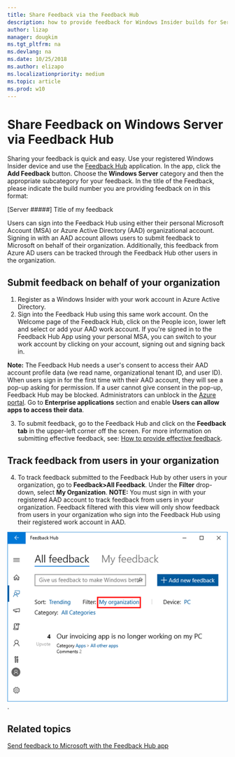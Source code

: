 ```yaml
---
title: Share Feedback via the Feedback Hub
description: how to provide feedback for Windows Insider builds for Server.
author: lizap
manager: dougkim
ms.tgt_pltfrm: na
ms.devlang: na
ms.date: 10/25/2018
ms.author: elizapo
ms.localizationpriority: medium
ms.topic: article
ms.prod: w10
---
```


# Share Feedback on Windows Server via Feedback Hub
Sharing your feedback is quick and easy. Use your registered Windows Insider device and use the [Feedback Hub](feedback-hub:///) application. In the app, click the __Add Feedback__ button. Choose the __Windows Server__ category and then the appropriate subcategory for your feedback. In the title of the Feedback, please indicate the build number you are providing feedback on in this format:

[Server #####] Title of my feedback

Users can sign into the Feedback Hub using either their personal Microsoft Account (MSA) or Azure Active Directory (AAD) organizational account. Signing in with an AAD account allows users to submit feedback to Microsoft on behalf of their organization. Additionally, this feedback from Azure AD users can be tracked through the Feedback Hub other users in the organization.



## Submit feedback on behalf of your organization
1. Register as a Windows Insider with your work account in Azure Active Directory.
2. Sign into the Feedback Hub using this same work account. On the Welcome page of the Feedback Hub, click on the People icon, lower left and select or add your AAD work account. If you're signed in to the Feedback Hub App using your personal MSA, you can switch to your work account by clicking on your account, signing out and signing back in.

__Note:__ The Feedback Hub needs a user's consent to access their AAD account profile data (we read name, organizational tenant ID, and user ID). When users sign in for the first time with their AAD account, they will see a pop-up asking for permission. If a user cannot give consent in the pop-up, Feedback Hub may be blocked. Administrators can unblock in the [Azure portal](https://portal.azure.com/). Go to __Enterprise applications__ section and enable __Users can allow apps to access their data__. 

3. To submit feedback, go to the Feedback Hub and click on the __Feedback tab__ in the upper-left corner off the screen. For more information on submitting effective feedback, see: [How to provide effective feedback](https://insider.windows.com/en-us/how-to-feedback/).  

## Track feedback from users in your organization
4. To track feedback submitted to the Feedback Hub by other users in your organization, go to __Feedback>All Feedback__. Under the __Filter__ drop-down, select __My Organization__. 
__NOTE:__ You must sign in with your registered AAD account to track feedback from users in your organization. Feedback filtered with this view will only show feedback from users in your organization who sign into the Feedback Hub using their registered work account in AAD. 

![organizational feedback](images/wip-4-server-feedback.png "organizational feedback"). 

## Related topics
[Send feedback to Microsoft with the Feedback Hub app](https://support.microsoft.com/en-us/help/4021566/windows-10-send-feedback-to-microsoft-with-feedback-hub-app)